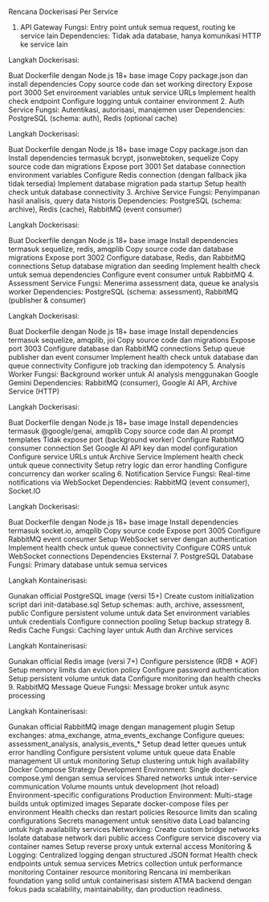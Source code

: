 Rencana Dockerisasi Per Service
1. API Gateway
Fungsi: Entry point untuk semua request, routing ke service lain
Dependencies: Tidak ada database, hanya komunikasi HTTP ke service lain

Langkah Dockerisasi:

Buat Dockerfile dengan Node.js 18+ base image
Copy package.json dan install dependencies
Copy source code dan set working directory
Expose port 3000
Set environment variables untuk service URLs
Implement health check endpoint
Configure logging untuk container environment
2. Auth Service
Fungsi: Autentikasi, autorisasi, manajemen user
Dependencies: PostgreSQL (schema: auth), Redis (optional cache)

Langkah Dockerisasi:

Buat Dockerfile dengan Node.js 18+ base image
Copy package.json dan Install dependencies termasuk bcrypt, jsonwebtoken, sequelize
Copy source code dan migrations
Expose port 3001
Set database connection environment variables
Configure Redis connection (dengan fallback jika tidak tersedia)
Implement database migration pada startup
Setup health check untuk database connectivity
3. Archive Service
Fungsi: Penyimpanan hasil analisis, query data historis
Dependencies: PostgreSQL (schema: archive), Redis (cache), RabbitMQ (event consumer)

Langkah Dockerisasi:

Buat Dockerfile dengan Node.js 18+ base image
Install dependencies termasuk sequelize, redis, amqplib
Copy source code dan database migrations
Expose port 3002
Configure database, Redis, dan RabbitMQ connections
Setup database migration dan seeding
Implement health check untuk semua dependencies
Configure event consumer untuk RabbitMQ
4. Assessment Service
Fungsi: Menerima assessment data, queue ke analysis worker
Dependencies: PostgreSQL (schema: assessment), RabbitMQ (publisher & consumer)

Langkah Dockerisasi:

Buat Dockerfile dengan Node.js 18+ base image
Install dependencies termasuk sequelize, amqplib, joi
Copy source code dan migrations
Expose port 3003
Configure database dan RabbitMQ connections
Setup queue publisher dan event consumer
Implement health check untuk database dan queue connectivity
Configure job tracking dan idempotency
5. Analysis Worker
Fungsi: Background worker untuk AI analysis menggunakan Google Gemini
Dependencies: RabbitMQ (consumer), Google AI API, Archive Service (HTTP)

Langkah Dockerisasi:

Buat Dockerfile dengan Node.js 18+ base image
Install dependencies termasuk @google/genai, amqplib
Copy source code dan AI prompt templates
Tidak expose port (background worker)
Configure RabbitMQ consumer connection
Set Google AI API key dan model configuration
Configure service URLs untuk Archive Service
Implement health check untuk queue connectivity
Setup retry logic dan error handling
Configure concurrency dan worker scaling
6. Notification Service
Fungsi: Real-time notifications via WebSocket
Dependencies: RabbitMQ (event consumer), Socket.IO

Langkah Dockerisasi:

Buat Dockerfile dengan Node.js 18+ base image
Install dependencies termasuk socket.io, amqplib
Copy source code
Expose port 3005
Configure RabbitMQ event consumer
Setup WebSocket server dengan authentication
Implement health check untuk queue connectivity
Configure CORS untuk WebSocket connections
Dependencies Eksternal
7. PostgreSQL Database
Fungsi: Primary database untuk semua services

Langkah Kontainerisasi:

Gunakan official PostgreSQL image (versi 15+)
Create custom initialization script dari init-database.sql
Setup schemas: auth, archive, assessment, public
Configure persistent volume untuk data
Set environment variables untuk credentials
Configure connection pooling
Setup backup strategy
8. Redis Cache
Fungsi: Caching layer untuk Auth dan Archive services

Langkah Kontainerisasi:

Gunakan official Redis image (versi 7+)
Configure persistence (RDB + AOF)
Setup memory limits dan eviction policy
Configure password authentication
Setup persistent volume untuk data
Configure monitoring dan health checks
9. RabbitMQ Message Queue
Fungsi: Message broker untuk async processing

Langkah Kontainerisasi:

Gunakan official RabbitMQ image dengan management plugin
Setup exchanges: atma_exchange, atma_events_exchange
Configure queues: assessment_analysis, analysis_events_*
Setup dead letter queues untuk error handling
Configure persistent volume untuk queue data
Enable management UI untuk monitoring
Setup clustering untuk high availability
Docker Compose Strategy
Development Environment:
Single docker-compose.yml dengan semua services
Shared networks untuk inter-service communication
Volume mounts untuk development (hot reload)
Environment-specific configurations
Production Environment:
Multi-stage builds untuk optimized images
Separate docker-compose files per environment
Health checks dan restart policies
Resource limits dan scaling configurations
Secrets management untuk sensitive data
Load balancing untuk high availability services
Networking:
Create custom bridge networks
Isolate database network dari public access
Configure service discovery via container names
Setup reverse proxy untuk external access
Monitoring & Logging:
Centralized logging dengan structured JSON format
Health check endpoints untuk semua services
Metrics collection untuk performance monitoring
Container resource monitoring
Rencana ini memberikan foundation yang solid untuk containerisasi sistem ATMA backend dengan fokus pada scalability, maintainability, dan production readiness.

